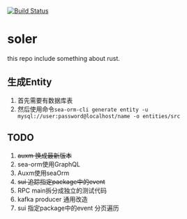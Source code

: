 [![Build Status](https://app.travis-ci.com/traitmeta/soler.svg?branch=main)](https://app.travis-ci.com/traitmeta/soler)

# soler

this repo include something about rust.

## 生成Entity

1. 首先需要有数据库表
2. 然后使用命令`sea-orm-cli generate entity -u mysql://user:password@localhost/name -o entities/src`

## TODO

1. ~~auxm 换成最新版本~~
2. sea-orm使用GraphQL
3. Auxm使用seaOrm
4. ~~sui 追踪指定package中的event~~
5. RPC main拆分成独立的测试代码
6. kafka producer 通用改造
7. sui 指定package中的event 分页遍历
